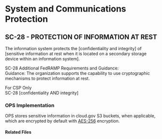 # System and Communications Protection
## SC-28 - PROTECTION OF INFORMATION AT REST

The information system protects the [confidentiality and integrity] of [sensitive information at rest when it is located on a secondary storage device within an information system].  

SC-28 Additional FedRAMP Requirements and Guidance:  
Guidance: The organization supports the capability to use cryptographic mechanisms to protect information at rest.  

For CSP Only  
SC-28 [confidentiality AND integrity]  

### OPS Implementation

OPS stores sensitive information in cloud.gov S3 buckets, when applicable, which are encrypted by default with [AES-256](https://www.idera.com/glossary/aes-256-bit-encryption) encryption.
	
#### Related Files
